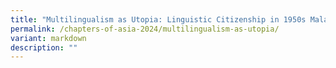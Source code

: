 ```yaml
---
title: "Multilingualism as Utopia: Linguistic Citizenship in 1950s Malayan Writing"
permalink: /chapters-of-asia-2024/multilingualism-as-utopia/
variant: markdown
description: ""
---
```

